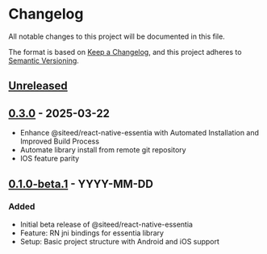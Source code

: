 # Changelog

All notable changes to this project will be documented in this file.

The format is based on [Keep a Changelog](https://keepachangelog.com/en/1.0.0/),
and this project adheres to [Semantic Versioning](https://semver.org/spec/v2.0.0.html).

## [Unreleased]


## [0.3.0] - 2025-03-22
- Enhance @siteed/react-native-essentia with Automated Installation and Improved Build Process
- Automate library install from remote git repository
- IOS feature parity

## [0.1.0-beta.1] - YYYY-MM-DD
### Added
- Initial beta release of @siteed/react-native-essentia
- Feature: RN jni bindings for essentia library
- Setup: Basic project structure with Android and iOS support

[unreleased]: https://github.com/deeeed/expo-audio-stream//compare/@siteed/react-native-essentia@0.3.0...HEAD
[0.3.0]: https://github.com/deeeed/expo-audio-stream//compare/@siteed/react-native-essentia@0.3.0-beta.3...@siteed/react-native-essentia@0.3.0
[0.1.0-beta.1]: https://github.com/deeeed/expo-audio-stream/releases/tag/@siteed/react-native-essentia@0.1.0-beta.1
